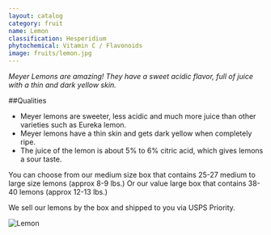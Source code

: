 ```yaml
---
layout: catalog
category: fruit
name: Lemon
classification: Hesperidium
phytochemical: Vitamin C / Flavonoids
image: fruits/lemon.jpg
---
```


*Meyer Lemons are amazing! They have a sweet acidic flavor, full of juice with a thin and dark yellow skin.*

##Qualities 
 
- Meyer lemons are sweeter, less acidic and much more juice than other varieties such as Eureka lemon. 
- Meyer lemons have a thin skin and gets dark yellow when completely ripe.
- The juice of the lemon is about 5% to 6% citric acid, which gives lemons a sour taste. 

You can choose from our medium size box that contains 25-27 medium to large size lemons (approx 8-9 lbs.) Or our value large box that contains 38-40 lemons (approx 12-13 lbs.)

We sell our lemons by the box and shipped to you via USPS Priority.

![Lemon](http://upload.wikimedia.org/wikipedia/commons/e/e4/Lemon.jpg)
